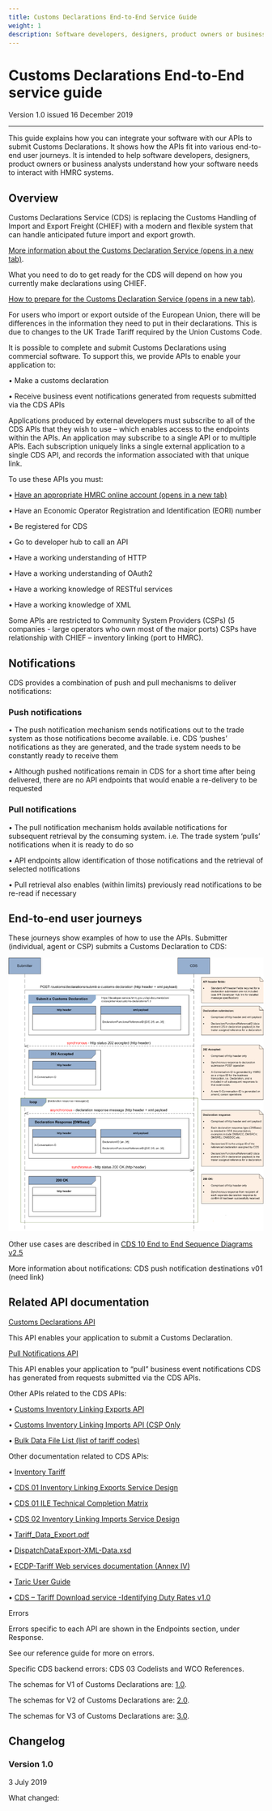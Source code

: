 ```yaml
---
title: Customs Declarations End-to-End Service Guide
weight: 1
description: Software developers, designers, product owners or business analysts. Integrate your software with Customs Declarations.
---
```


# Customs Declarations End-to-End service guide

Version 1.0 issued 16 December 2019
***

This guide explains how you can integrate your software with our APIs to submit Customs Declarations. It shows how the APIs fit into various end-to-end user journeys. It is intended to help software developers, designers, product owners or business analysts understand how your software needs to interact with HMRC systems.

## Overview
<!-- Section owner: Customs Declarations -->
Customs Declarations Service (CDS) is replacing the Customs Handling of Import and Export Freight (CHIEF) with a modern and flexible system that can handle anticipated future import and export growth.

[More information about the Customs Declaration Service (opens in a new tab)](https://assets.publishing.service.gov.uk/government/uploads/system/uploads/attachment_data/file/833111/Customs_Declaration_Service_toolkit.pdf).

What you need to do to get ready for the CDS will depend on how you currently make declarations using CHIEF.

[How to prepare for the Customs Declaration Service (opens in a new tab)](https://www.gov.uk/guidance/how-hmrc-will-introduce-the-customs-declaration-service).

For users who import or export outside of the European Union, there will be differences in the information they need to put in their declarations. This is due to changes to the UK Trade Tariff required by the Union Customs Code.

It is possible to complete and submit Customs Declarations using commercial software. To support this, we provide APIs to enable your application to:

•	Make a customs declaration

•	Receive business event notifications generated from requests submitted via the CDS APIs

Applications produced by external developers must subscribe to all of the CDS APIs that they wish to use – which enables access to the endpoints within the APIs. 
An application may subscribe to a single API or to multiple APIs.
Each subscription uniquely links a single external application to a single CDS API, and records the information associated with that unique link.

To use these APIs you must:

•	[Have an appropriate HMRC online account (opens in a new tab)](https://www.gov.uk/log-in-register-hmrc-online-services)

•	Have an Economic Operator Registration and Identification (EORI) number

•	Be registered for CDS

•	Go to developer hub to call an API

•	Have a working understanding of HTTP

•	Have a working understanding of OAuth2

•	Have a working knowledge of RESTful services

•	Have a working knowledge of XML

Some APIs are restricted to Community System Providers (CSPs) (5 companies - large operators who own most of the major ports)
CSPs have relationship with CHIEF – inventory linking (port to HMRC).

## Notifications
CDS provides a combination of push and pull mechanisms to deliver notifications:

### Push notifications
•	The push notification mechanism sends notifications out to the trade system as those notifications become available. i.e. CDS ‘pushes’ notifications as they are generated, and the trade system needs to be constantly ready to receive them

•	Although pushed notifications remain in CDS for a short time after being delivered, there are no API endpoints that would enable a re-delivery to be requested

### Pull notifications
•	The pull notification mechanism holds available notifications for subsequent retrieval by the consuming system. i.e. The trade system ‘pulls’ notifications when it is ready to do so

•	API endpoints allow identification of those notifications and the retrieval of selected notifications

•	Pull retrieval also enables (within limits) previously read notifications to be re-read if necessary

## End-to-end user journeys
These journeys show examples of how to use the APIs.
Submitter (individual, agent or CSP) submits a Customs Declaration to CDS:

![](https://github.com/Richard-A-Wall/customs-declarations-end-to-end-service-guide/blob/master/source/documentation/submit_declaration.png)

Other use cases are described in [CDS 10 End to End Sequence Diagrams v2.5](https://github.com/Richard-A-Wall/customs-declarations-end-to-end-service-guide/blob/master/source/documentation/CDS10EndtoEndSequenceDiagramsv2.5180721BW.html)


More information about notifications:
CDS push notification destinations v01 (need link)

## Related API documentation
[Customs Declarations API](https://developer.qa.tax.service.gov.uk/api-documentation/docs/api)

This API enables your application to submit a Customs Declaration.

[Pull Notifications API](https://developer.service.hmrc.gov.uk/api-documentation/docs/api/service/api-notification-pull/1.0)

This API enables your application to “pull” business event notifications CDS has generated from requests submitted via the CDS APIs.

Other APIs related to the CDS APIs:

•	[Customs Inventory Linking Exports API](https://developer.service.hmrc.gov.uk/api-documentation/docs/api/service/customs-inventory-linking-exports/1.0)

•	[Customs Inventory Linking Imports API (CSP Only](https://docs.google.com/document/d/1KJB410mHnFSVO4njKGFD_4udj_K8Xc2bj2ZHy21sJRg/edit)

•	[Bulk Data File List (list of tariff codes)](https://developer.service.hmrc.gov.uk/api-documentation/docs/api/service/secure-data-exchange-bulk-download/1.0)

Other documentation related to CDS APIs:

•	[Inventory Tariff](https://docs.google.com/document/d/1UgbLY0M4ZzxVUjuJT0UEfGFz3mC3d7xT/edit)

•	[CDS 01 Inventory Linking Exports Service Design](https://github.com/Richard-A-Wall/customs-declarations-end-to-end-service-guide/blob/master/source/documentation/CDS%2001%20Inventory%20Linking%20Exports%20Service%20Design%20v1%206%20190702%20BW.DOCX.pdf)

•	[CDS 01 ILE Technical Completion Matrix](https://github.com/Richard-A-Wall/customs-declarations-end-to-end-service-guide/blob/master/source/documentation/CDS%2001%20ILE%20Technical%20Completion%20Matrix%20v2.1%20190430%20DF.XLSX)

•	[CDS 02 Inventory Linking Imports Service Design](https://github.com/Richard-A-Wall/customs-declarations-end-to-end-service-guide/blob/master/source/documentation/CDS%2002%20Inventory%20Linking%20Imports%20Service%20Design%20v2.2%20180706%20BW.pdf)

•	[Tariff_Data_Export.pdf](https://github.com/Richard-A-Wall/customs-declarations-end-to-end-service-guide/blob/master/source/documentation/Tariff_Data_Export.pdf)

•	[DispatchDataExport-XML-Data.xsd]()

•	[ECDP-Tariff Web services documentation (Annex IV)]()

•	[Taric User Guide]()

•	[CDS – Tariff Download service -Identifying Duty Rates v1.0]()



Errors

Errors specific to each API are shown in the Endpoints section, under Response. 

See our reference guide for more on errors.

Specific CDS backend errors: CDS 03 Codelists and WCO References.



The schemas for V1 of Customs Declarations are: [1.0](api/conf/1.0/wco-declaration-schemas.zip).

The schemas for V2 of Customs Declarations are: [2.0](api/conf/2.0/wco-declaration-schemas.zip).

The schemas for V3 of Customs Declarations are: [3.0](api/conf/3.0/wco-declaration-schemas.zip).

## Changelog
<!--- Section owner: Customs Declarations --->

### Version 1.0

3 July 2019

What changed:

